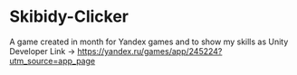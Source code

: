 # Skibidy-Clicker
A game created in month for Yandex games and to show my skills as Unity Developer 
Link -> https://yandex.ru/games/app/245224?utm_source=app_page
